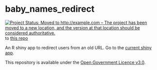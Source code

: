 # baby_names_redirect
[![Project Status: Moved to http://example.com – The project has been moved to a new location, and the version at that location should be considered authoritative.](https://www.repostatus.org/badges/latest/moved.svg)](https://www.repostatus.org/#moved) to [this repo](https://github.com/DataScienceScotland/baby_names)

An R shiny app to redirect users from an old URL. Go to the [current shiny app](https://scotland.shinyapps.io/nrs-baby-names/).

This repository is available under the [Open Government Licence v3.0](https://www.nationalarchives.gov.uk/doc/open-government-licence/version/3/).
